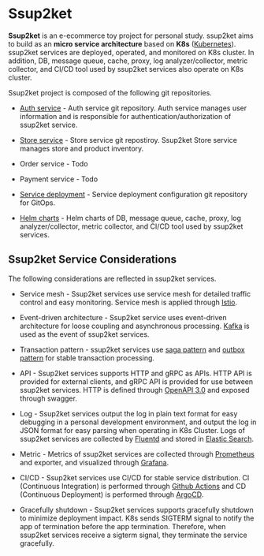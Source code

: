 # Ssup2ket

**Ssup2ket** is an e-ecommerce toy project for personal study. ssup2ket aims to build as an **micro service architecture** based on **K8s** ([Kubernetes](https://kubernetes.io/)). ssup2ket services are deployed, operated, and monitored on K8s cluster. In addition, DB, message queue, cache, proxy, log analyzer/collector, metric collector, and CI/CD tool used by ssup2ket services also operate on K8s cluster.

Ssup2ket project is composed of the following git repositories.

* [Auth service](https://github.com/ssup2ket/ssup2ket-auth-service) - Auth service git repository. Auth service manages user information and is responsible for authentication/authorization of ssup2ket service.

* [Store service](https://github.com/ssup2ket/ssup2ket-store-service) - Store service git repostiroy. Ssup2ket Store service manages store and product inventory.

* Order service - Todo

* Payment service - Todo

* [Service deployment](https://github.com/ssup2ket/ssup2ket-service-deployment) - Service deployment configuration git repository for GitOps.

* [Helm charts](https://github.com/ssup2ket/ssup2ket-helm-charts) - Helm charts of DB, message queue, cache, proxy, log analyzer/collector, metric collector, and CI/CD tool used by ssup2ket services.

## Ssup2ket Service Considerations

The following considerations are reflected in ssup2ket services.

* Service mesh - Ssup2ket services use service mesh for detailed traffic control and easy monitoring. Service mesh is applied through [Istio](https://istio.io/).

* Event-driven architecture - Ssup2ket service uses event-driven architecture for loose coupling and asynchronous processing. [Kafka](https://kafka.apache.org/) is used as the event of ssup2ket services.

* Transaction pattern - ssup2ket services use [saga pattern](https://microservices.io/patterns/data/saga.html) and [outbox pattern](https://microservices.io/patterns/data/transactional-outbox.html) for stable transaction processing.

* API - Ssup2ket services supports HTTP and gRPC as APIs. HTTP API is provided for external clients, and gRPC API is provided for use between ssup2ket services. HTTP is defined through [OpenAPI 3.0](https://www.openapis.org/) and exposed through swagger.

* Log - Ssup2ket services output the log in plain text format for easy debugging in a personal development environment, and output the log in JSON format for easy parsing when operating in K8s Cluster. Logs of ssup2ket services are collected by [Fluentd](https://www.fluentd.org/) and stored in [Elastic Search](https://www.elastic.co/elasticsearch/).

* Metric - Metrics of ssup2ket services are collected through [Prometheus](https://prometheus.io/) and exporter, and visualized through [Grafana](https://grafana.com/).

* CI/CD - Ssup2ket services use CI/CD for stable service distribution. CI (Continuous Integration) is performed through [Github Actions](https://github.com/features/actions) and CD (Continuous Deployment) is performed through [ArgoCD](https://argo-cd.readthedocs.io/en/stable/).

* Gracefully shutdown - Ssup2ket services supports gracefully shutdown to minimize deployment impact. K8s sends SIGTERM signal to notify the app of termination before the app termination. Therefore, when ssup2ket services receive a sigterm signal, they terminate the service gracefully.
